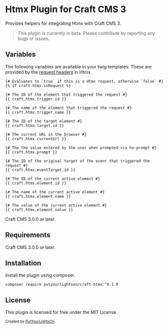 # Htmx Plugin for Craft CMS 3

Provides helpers for integrating Htmx with Craft CMS 3.

> This plugin is currently in beta. Please contribute by reporting any bugs or issues.

## Variables

The following variables are available in your twig templates. These are provided by the [request headers](https://htmx.org/docs/#request-headers) in Htmx.

```twig
{# Evaluates to `true` if this is a Htmx request, otherwise `false` #}
{% if craft.htmx.isRequest %}

{# The ID of the element that triggered the request #}
{{ craft.htmx.trigger.id }}

{# The name of the element that triggered the request #}
{{ craft.htmx.trigger.name }}

{# The ID of the target element #}
{{ craft.htmx.target.id }}

{# The current URL in the browser #}
{{ craft.htmx.currentUrl }}

{# The the value entered by the user when prompted via hx-prompt #}
{{ craft.htmx.prompt }}

{# The ID of the original target of the event that triggered the request #}
{{ craft.htmx.eventTarget.id }}

{# The ID of the current active element #}
{{ craft.htmx.element.id }}

{# The name of the current active element #}
{{ craft.htmx.element.name }}

{# The value of the current active element #}
{{ craft.htmx.element.value }}
```

Craft CMS 3.0.0 or later.

## Requirements

Craft CMS 3.0.0 or later.

## Installation

Install the plugin using composer.

```
composer require putyourlightson/craft-htmx:^0.1.0
```

## License

This plugin is licensed for free under the MIT License.

<small>Created by [PutYourLightsOn](https://putyourlightson.com/).</small>

